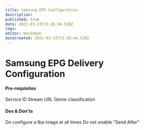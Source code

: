 ```yaml
---
title: Samsung EPG Configuration
description: 
published: true
date: 2021-03-23T13:26:44.538Z
tags: 
editor: markdown
dateCreated: 2021-03-23T13:26:44.538Z
---
```


# Samsung EPG Delivery Configuration

#### Pre-requisites

Service ID
Stream URL
Genre classification

#### Dos & Don'ts
Do configure a tba image at all times
Do not enable "Send After"
